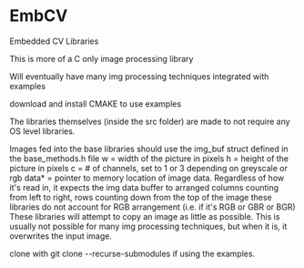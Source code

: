 # EmbCV
Embedded CV Libraries

This is more of a C only image processing library

Will eventually have many img processing techniques integrated with examples

download and install CMAKE to use examples

The libraries themselves (inside the src folder) are made to not require any OS level libraries.

Images fed into the base libraries should use the img_buf struct defined in the base_methods.h file
w = width of the picture in pixels
h = height of the picture in pixels
c = # of channels, set to 1 or 3 depending on greyscale or rgb
data* = pointer to memory location of image data.
Regardless of how it's read in, it expects the img data buffer to arranged columns counting from left to right, rows counting down from the top of the image
these libraries do not account for RGB arrangement (i.e. if it's RGB or GBR or BGR)
These libraries will attempt to copy an image as little as possible. This is usually not possible for many img processing techniques, but when it is, it overwrites the input image.

clone with
git clone --recurse-submodules
if using the examples.
